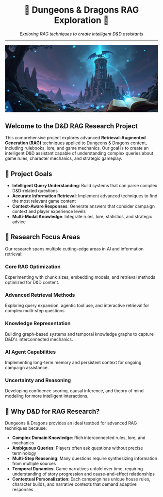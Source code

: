 <div align="center">
  <h1>🐉 Dungeons & Dragons RAG Exploration 🎲</h1>
  <p><em>Exploring RAG techniques to create intelligent D&D assistants</em></p>
</div>

---

![header image](assets/header.webp)

## Welcome to the D&D RAG Research Project

This comprehensive project explores advanced **Retrieval-Augmented Generation (RAG)** techniques applied to Dungeons & Dragons content, including rulebooks, lore, and game mechanics. Our goal is to create an intelligent D&D assistant capable of understanding complex queries about game rules, character mechanics, and strategic gameplay.

## 🎯 Project Goals

- **Intelligent Query Understanding**: Build systems that can parse complex D&D-related questions
- **Accurate Information Retrieval**: Implement advanced techniques to find the most relevant game content
- **Context-Aware Responses**: Generate answers that consider campaign context and player experience levels
- **Multi-Modal Knowledge**: Integrate rules, lore, statistics, and strategic advice

## 🔬 Research Focus Areas

Our research spans multiple cutting-edge areas in AI and information retrieval:

### Core RAG Optimization
Experimenting with chunk sizes, embedding models, and retrieval methods optimized for D&D content.

### Advanced Retrieval Methods
Exploring query expansion, agentic tool use, and interactive retrieval for complex multi-step questions.

### Knowledge Representation
Building graph-based systems and temporal knowledge graphs to capture D&D's interconnected mechanics.

### AI Agent Capabilities
Implementing long-term memory and persistent context for ongoing campaign assistance.

### Uncertainty and Reasoning
Developing confidence scoring, causal inference, and theory of mind modeling for more intelligent interactions.

## 🎲 Why D&D for RAG Research?

Dungeons & Dragons provides an ideal testbed for advanced RAG techniques because:

- **Complex Domain Knowledge**: Rich interconnected rules, lore, and mechanics
- **Ambiguous Queries**: Players often ask questions without precise terminology
- **Multi-Step Reasoning**: Many questions require synthesizing information from multiple sources
- **Temporal Dynamics**: Game narratives unfold over time, requiring understanding of story progression and cause-and-effect relationships
- **Contextual Personalization**: Each campaign has unique house rules, character builds, and narrative contexts that demand adaptive responses
